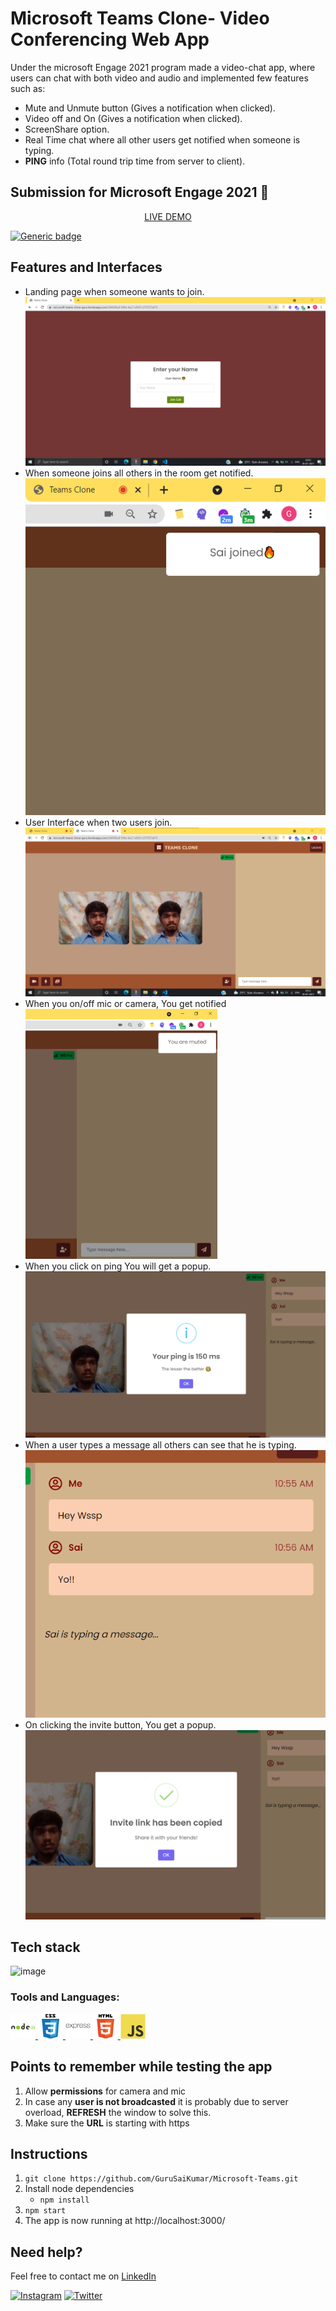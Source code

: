 # Microsoft Teams Clone- Video Conferencing Web App

Under the microsoft Engage 2021 program made a video-chat app, where users can chat with both video and audio and implemented few features such as:

* Mute and Unmute button (Gives a notification when clicked).
* Video off and On (Gives a notification when clicked).
* ScreenShare option.
* Real Time chat where all other users get notified when someone is typing.
* **PING** info (Total round trip time from server to client).

## Submission for Microsoft Engage 2021 🌟

<p align="center">
<a href="https://microsoft-teams-clone-guru.herokuapp.com/">
    LIVE DEMO
</a>
</p>

[![Generic badge](https://img.shields.io/badge/view-demo-blue?style=for-the-badge&label=View%20Demo%20Video)](https://youtu.be/rbp5Sxerxx8) 

## Features and Interfaces
* Landing page when someone wants to join. <br> <img src="images/landing.png">
* When someone joins all others in the room get notified. <br> <img src="images/newUser.png">
* User Interface when two users join. <br> <img src= "images/users.png">
* When you on/off mic or camera, You get notified <br> <img src = "images/notif.png" height = "400">
* When you click on ping You will get a popup. <br> <img src= "images/ping.png">
* When a user types a message all others can see that he is typing. <br> <img src= "images/typing.png">
* On clicking the invite button, You get a popup. <br> <img src= "images/invite.png">

## Tech stack

![image](https://user-images.githubusercontent.com/59837325/125461960-da7d575b-b1e8-43f4-ae22-6f3403df44d1.png)

### Tools and Languages: 
<p align="left">

 <a href="https://nodejs.org" target="_blank"> <img src="https://raw.githubusercontent.com/devicons/devicon/master/icons/nodejs/nodejs-original-wordmark.svg" alt="nodejs" width="40" height="40"/> </a> 
 <a href="https://www.w3schools.com/css/" target="_blank"> <img src="https://raw.githubusercontent.com/devicons/devicon/master/icons/css3/css3-original-wordmark.svg" alt="css3" width="40" height="40"/> </a> 
 <a href="https://expressjs.com" target="_blank"> <img src="https://raw.githubusercontent.com/devicons/devicon/master/icons/express/express-original-wordmark.svg" alt="express" width="40" height="40"/> 
 <a href="https://www.w3.org/html/" target="_blank"> <img src="https://raw.githubusercontent.com/devicons/devicon/master/icons/html5/html5-original-wordmark.svg" alt="html5" width="40" height="40"/> </a> 
 <a href="https://developer.mozilla.org/en-US/docs/Web/JavaScript" target="_blank"> <img src="https://raw.githubusercontent.com/devicons/devicon/master/icons/javascript/javascript-original.svg" alt="javascript" width="40" height="40"/> </a> 
 
 

## Points to remember while testing the app

1. Allow **permissions** for camera and mic
2. In case any **user is not broadcasted** it is probably due to server overload, **REFRESH** the window to solve this. 
3. Make sure the **URL** is starting with https 

## Instructions


1. `git clone https://github.com/GuruSaiKumar/Microsoft-Teams.git`
2. Install node dependencies 
   - `npm install` 
3. `npm start`
4. The app is now running at http://localhost:3000/


## Need help?

Feel free to contact me on [LinkedIn](https://www.linkedin.com/in/guru-sai-kumar/) 

[![Instagram](https://img.shields.io/badge/Instagram-follow-purple.svg?logo=instagram&logoColor=white)](https://www.instagram.com/iam_guru_11/) [![Twitter](https://img.shields.io/badge/Twitter-follow-blue.svg?logo=twitter&logoColor=white)](https://twitter.com/Gurusaikumar3)
